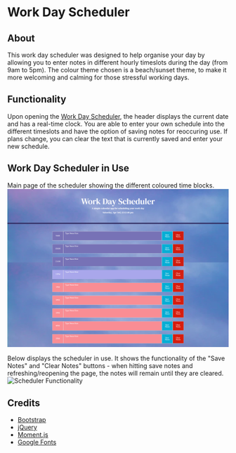 # Work Day Scheduler

## About
This work day scheduler was designed to help organise your day by allowing you to enter notes in different hourly timeslots during the day (from 9am to 5pm). The colour theme chosen is a beach/sunset theme, to make it more welcoming and calming for those stressful working days.

## Functionality
Upon opening the [Work Day Scheduler](https://bdjm94.github.io/05-Day-planner/), the header displays the current date and has a real-time clock. You are able to enter your own schedule into the different timeslots and have the option of saving notes for reoccuring use. If plans change, you can clear the text that is currently saved and enter your new schedule.

## Work Day Scheduler in Use
Main page of the scheduler showing the different coloured time blocks. 
![Main Page](./assets/images/mainpage.png)

Below displays the scheduler in use. It shows the functionality of the "Save Notes" and "Clear Notes" buttons - when hitting save notes and refreshing/reopening the page, the notes will remain until they are cleared.
![Scheduler Functionality](./assets/images/scheduler-functionality.gif)

## Credits
- [Bootstrap](https://getbootstrap.com/docs/5.0/customize/overview/)
- [jQuery](https://api.jquery.com/)
- [Moment.js](https://momentjs.com/)
- [Google Fonts](https://www.w3schools.com/howto/howto_google_fonts.asp)